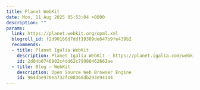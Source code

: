 ```yaml
---
title: Planet WebKit
date: Mon, 11 Aug 2025 05:53:04 +0000
description: ""
params:
  link: https://planet.webkit.org/opml.xml
  blogroll_id: f2d90166d7ddf19389de647b9fe439b2
  recommends:
  - title: Planet Igalia WebKit
    description: Planet Igalia WebKit - https://planet.igalia.com/webkit
    id: 2d04b0746902c4dd62c79986462663ae
  - title: Blog – WebKit
    description: Open Source Web Browser Engine
    id: 964dbe970ea732fc08368db293e94144
---
```

